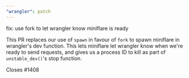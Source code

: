 ```yaml
---
"wrangler": patch
---
```


fix: use fork to let wrangler know miniflare is ready

This PR replaces our use of `spawn` in favour of `fork` to spawn miniflare in wrangler's dev function. This lets miniflare let wrangler know when we're ready to send requests, and gives us a process ID to kill as part of `unstable_dev()`'s stop function.

Closes #1408
